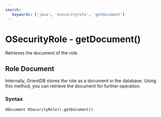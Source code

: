 ```yaml
---
search:
   keywords: ['java', 'osecurityrole', 'getdocument']
---
```


# OSecurityRole - getDocument()

Retrieves the document of the role.

## Role Document

Internally, OrientDB stores the role as a document in the database.  Using this method, you can retrieve the document for further operation.

### Syntax

```
ODocument OSecurityRole().getDocument()
```


